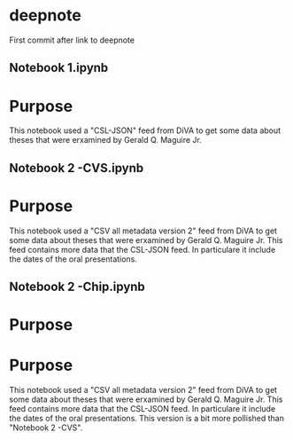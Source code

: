 # deepnote
First commit after link to deepnote
## Notebook 1.ipynb
# Purpose
This notebook used a "CSL-JSON" feed from DiVA to get some data about theses that were erxamined by Gerald Q. Maguire Jr.

## Notebook 2 -CVS.ipynb
# Purpose
This notebook used a "CSV all metadata version 2" feed from DiVA to get some data about theses that were erxamined by Gerald Q. Maguire Jr.
This feed contains more data that the CSL-JSON feed. In particulare it include the dates of the oral presentations.

## Notebook 2 -Chip.ipynb
# Purpose
# Purpose
This notebook used a "CSV all metadata version 2" feed from DiVA to get some data about theses that were erxamined by Gerald Q. Maguire Jr.
This feed contains more data that the CSL-JSON feed. In particulare it include the dates of the oral presentations.
This version is a bit more pollished than "Notebook 2 -CVS".


